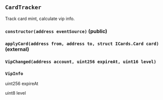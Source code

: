 ## `CardTracker`

Track card mint, calculate vip info.




### `constructor(address eventSource)` (public)





### `applyCard(address from, address to, struct ICards.Card card)` (external)






### `VipChanged(address account, uint256 expireAt, uint16 level)`






### `VipInfo`


uint256 expireAt


uint8 level



